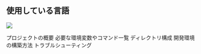 <h2>使用している言語</h2>
<img src="https://img.shields.io/badge/-Node.js-#5FA04E.svg?logo=next.js&style=_&logoColor=#5FA04E">

プロジェクトの概要
必要な環境変数やコマンド一覧
ディレクトリ構成
開発環境の構築方法
トラブルシューティング
